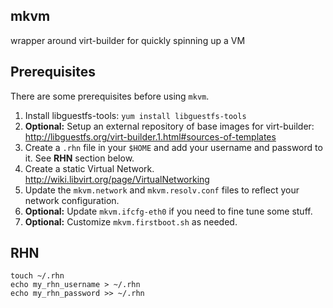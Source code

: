 ## mkvm
wrapper around virt-builder for quickly spinning up a VM

Prerequisites
---

There are some prerequisites before using `mkvm`. 

1. Install libguestfs-tools: `yum install libguestfs-tools`
2. **Optional:** Setup an external repository of base images for virt-builder: http://libguestfs.org/virt-builder.1.html#sources-of-templates
3. Create a `.rhn` file in your `$HOME` and add your username and password to it. See **RHN** section below.
4. Create a static Virtual Network. http://wiki.libvirt.org/page/VirtualNetworking
5. Update the `mkvm.network` and `mkvm.resolv.conf` files to reflect your network configuration.
6. **Optional:** Update `mkvm.ifcfg-eth0` if you need to fine tune some stuff.
7. **Optional:** Customize `mkvm.firstboot.sh` as needed.

RHN
---
```
touch ~/.rhn
echo my_rhn_username > ~/.rhn
echo my_rhn_password >> ~/.rhn
```
